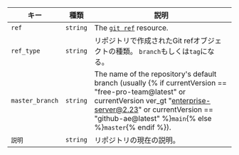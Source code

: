 | キー              | 種類       | 説明                                                                                                                                                                                                                                    |
| --------------- | -------- | ------------------------------------------------------------------------------------------------------------------------------------------------------------------------------------------------------------------------------------- |
| `ref`           | `string` | The [`git ref`](/rest/reference/git#get-a-reference) resource.                                                                                                                                                                        |
| `ref_type`      | `string` | リポジトリで作成されたGit refオブジェクトの種類。 `branch`もしくは`tag`になる。                                                                                                                                                                                    |
| `master_branch` | `string` | The name of the repository's default branch (usually {% if currentVersion == "free-pro-team@latest" or currentVersion ver_gt "enterprise-server@2.23" or currentVersion == "github-ae@latest" %}`main`{% else %}`master`{% endif %}). |
| `説明`            | `string` | リポジトリの現在の説明。                                                                                                                                                                                                                          |
